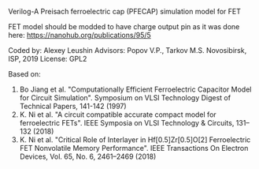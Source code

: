 Verilog-A Preisach ferroelectric cap (PFECAP) simulation model for FET

FET model should be modded to have charge output pin as it was done here:
https://nanohub.org/publications/95/5

Coded by: Alexey Leushin
Advisors: Popov V.P., Tarkov M.S.
Novosibirsk, ISP, 2019
License: GPL2

Based on:
1) Bo Jiang et al. "Computationally Efficient Ferroelectric Capacitor Model for Circuit Simulation".
	Symposium on VLSl Technology Digest of Technical Papers, 141-142 (1997)
2) K. Ni et al. "A circuit compatible accurate compact model for ferroelectric FETs".
	IEEE Symposia on VLSI Technology & Circuits, 131–132 (2018)
3) K. Ni et al. "Critical Role of Interlayer in Hf[0.5]Zr[0.5]O[2] Ferroelectric FET Nonvolatile
	Memory Performance". IEEE Transactions On Electron Devices, Vol. 65, No. 6, 2461–2469 (2018)
